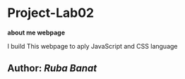# Project-Lab02


**about me webpage**

I build This webpage to aply JavaScript and CSS language 


## Author: *Ruba Banat*
